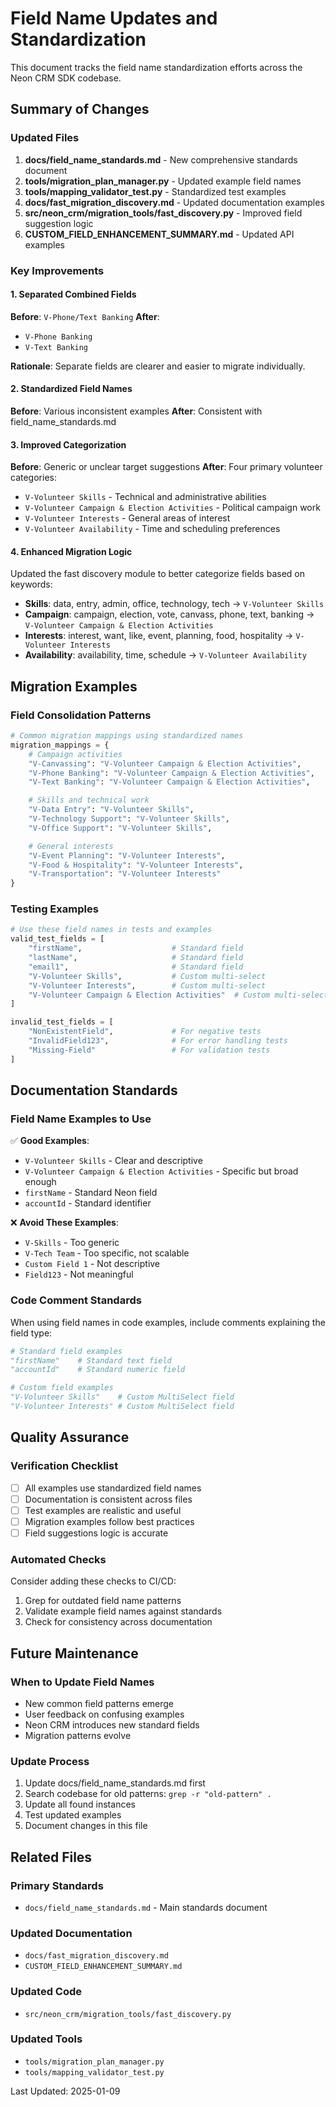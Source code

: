 # Field Name Updates and Standardization

This document tracks the field name standardization efforts across the Neon CRM SDK codebase.

## Summary of Changes

### Updated Files
1. **docs/field_name_standards.md** - New comprehensive standards document
2. **tools/migration_plan_manager.py** - Updated example field names
3. **tools/mapping_validator_test.py** - Standardized test examples
4. **docs/fast_migration_discovery.md** - Updated documentation examples
5. **src/neon_crm/migration_tools/fast_discovery.py** - Improved field suggestion logic
6. **CUSTOM_FIELD_ENHANCEMENT_SUMMARY.md** - Updated API examples

### Key Improvements

#### 1. Separated Combined Fields
**Before**: `V-Phone/Text Banking`
**After**:
- `V-Phone Banking`
- `V-Text Banking`

**Rationale**: Separate fields are clearer and easier to migrate individually.

#### 2. Standardized Field Names
**Before**: Various inconsistent examples
**After**: Consistent with field_name_standards.md

#### 3. Improved Categorization
**Before**: Generic or unclear target suggestions
**After**: Four primary volunteer categories:
- `V-Volunteer Skills` - Technical and administrative abilities
- `V-Volunteer Campaign & Election Activities` - Political campaign work
- `V-Volunteer Interests` - General areas of interest
- `V-Volunteer Availability` - Time and scheduling preferences

#### 4. Enhanced Migration Logic
Updated the fast discovery module to better categorize fields based on keywords:
- **Skills**: data, entry, admin, office, technology, tech → `V-Volunteer Skills`
- **Campaign**: campaign, election, vote, canvass, phone, text, banking → `V-Volunteer Campaign & Election Activities`
- **Interests**: interest, want, like, event, planning, food, hospitality → `V-Volunteer Interests`
- **Availability**: availability, time, schedule → `V-Volunteer Availability`

## Migration Examples

### Field Consolidation Patterns
```python
# Common migration mappings using standardized names
migration_mappings = {
    # Campaign activities
    "V-Canvassing": "V-Volunteer Campaign & Election Activities",
    "V-Phone Banking": "V-Volunteer Campaign & Election Activities",
    "V-Text Banking": "V-Volunteer Campaign & Election Activities",

    # Skills and technical work
    "V-Data Entry": "V-Volunteer Skills",
    "V-Technology Support": "V-Volunteer Skills",
    "V-Office Support": "V-Volunteer Skills",

    # General interests
    "V-Event Planning": "V-Volunteer Interests",
    "V-Food & Hospitality": "V-Volunteer Interests",
    "V-Transportation": "V-Volunteer Interests"
}
```

### Testing Examples
```python
# Use these field names in tests and examples
valid_test_fields = [
    "firstName",                    # Standard field
    "lastName",                     # Standard field
    "email1",                       # Standard field
    "V-Volunteer Skills",           # Custom multi-select
    "V-Volunteer Interests",        # Custom multi-select
    "V-Volunteer Campaign & Election Activities"  # Custom multi-select
]

invalid_test_fields = [
    "NonExistentField",             # For negative tests
    "InvalidField123",              # For error handling tests
    "Missing-Field"                 # For validation tests
]
```

## Documentation Standards

### Field Name Examples to Use
✅ **Good Examples**:
- `V-Volunteer Skills` - Clear and descriptive
- `V-Volunteer Campaign & Election Activities` - Specific but broad enough
- `firstName` - Standard Neon field
- `accountId` - Standard identifier

❌ **Avoid These Examples**:
- `V-Skills` - Too generic
- `V-Tech Team` - Too specific, not scalable
- `Custom Field 1` - Not descriptive
- `Field123` - Not meaningful

### Code Comment Standards
When using field names in code examples, include comments explaining the field type:

```python
# Standard field examples
"firstName"    # Standard text field
"accountId"    # Standard numeric field

# Custom field examples
"V-Volunteer Skills"    # Custom MultiSelect field
"V-Volunteer Interests" # Custom MultiSelect field
```

## Quality Assurance

### Verification Checklist
- [ ] All examples use standardized field names
- [ ] Documentation is consistent across files
- [ ] Test examples are realistic and useful
- [ ] Migration examples follow best practices
- [ ] Field suggestions logic is accurate

### Automated Checks
Consider adding these checks to CI/CD:
1. Grep for outdated field name patterns
2. Validate example field names against standards
3. Check for consistency across documentation

## Future Maintenance

### When to Update Field Names
- New common field patterns emerge
- User feedback on confusing examples
- Neon CRM introduces new standard fields
- Migration patterns evolve

### Update Process
1. Update docs/field_name_standards.md first
2. Search codebase for old patterns: `grep -r "old-pattern" .`
3. Update all found instances
4. Test updated examples
5. Document changes in this file

## Related Files

### Primary Standards
- `docs/field_name_standards.md` - Main standards document

### Updated Documentation
- `docs/fast_migration_discovery.md`
- `CUSTOM_FIELD_ENHANCEMENT_SUMMARY.md`

### Updated Code
- `src/neon_crm/migration_tools/fast_discovery.py`

### Updated Tools
- `tools/migration_plan_manager.py`
- `tools/mapping_validator_test.py`

Last Updated: 2025-01-09
